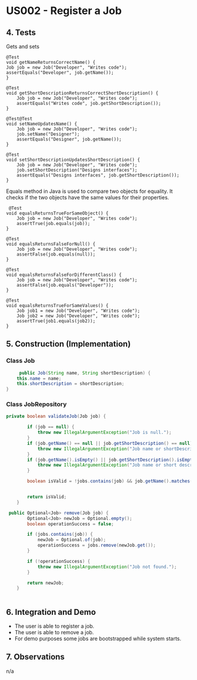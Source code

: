# US002 - Register a Job

## 4. Tests 

Gets and sets
    
    @Test
    void getNameReturnsCorrectName() {
    Job job = new Job("Developer", "Writes code");
    assertEquals("Developer", job.getName());
    }

    @Test
    void getShortDescriptionReturnsCorrectShortDescription() {
        Job job = new Job("Developer", "Writes code");
        assertEquals("Writes code", job.getShortDescription());
    }

    @Test@Test
    void setNameUpdatesName() {
        Job job = new Job("Developer", "Writes code");
        job.setName("Designer");
        assertEquals("Designer", job.getName());
    }

    @Test
    void setShortDescriptionUpdatesShortDescription() {
        Job job = new Job("Developer", "Writes code");
        job.setShortDescription("Designs interfaces");
        assertEquals("Designs interfaces", job.getShortDescription());
    }

Equals method in Java is used to compare two objects for equality. It checks if the two objects have the same values for their properties.

     @Test
    void equalsReturnsTrueForSameObject() {
        Job job = new Job("Developer", "Writes code");
        assertTrue(job.equals(job));
    }

    @Test
    void equalsReturnsFalseForNull() {
        Job job = new Job("Developer", "Writes code");
        assertFalse(job.equals(null));
    }

    @Test
    void equalsReturnsFalseForDifferentClass() {
        Job job = new Job("Developer", "Writes code");
        assertFalse(job.equals("Developer"));
    }

    @Test
    void equalsReturnsTrueForSameValues() {
        Job job1 = new Job("Developer", "Writes code");
        Job job2 = new Job("Developer", "Writes code");
        assertTrue(job1.equals(job2));
    }    

## 5. Construction (Implementation)

### Class Job 

```java
     public Job(String name, String shortDescription) {
    this.name = name;
    this.shortDescription = shortDescription;
}
```

### Class JobRepository

```java
private boolean validateJob(Job job) {

        if (job == null) {
            throw new IllegalArgumentException("Job is null.");
        }
        if (job.getName() == null || job.getShortDescription() == null) {
            throw new IllegalArgumentException("Job name or shortDescription parameters are null.");
        }
        if (job.getName().isEmpty() || job.getShortDescription().isEmpty()) {
            throw new IllegalArgumentException("Job name or short description parameters are empty.");
        }

        boolean isValid = !jobs.contains(job) && job.getName().matches("^[a-zA-Z\\s]*$");


        return isValid;
    }
```

```java
 public Optional<Job> remove(Job job) {
        Optional<Job> newJob = Optional.empty();
        boolean operationSuccess = false;

        if (jobs.contains(job)) {
            newJob = Optional.of(job);
            operationSuccess = jobs.remove(newJob.get());
        }

        if (!operationSuccess) {
            throw new IllegalArgumentException("Job not found.");
        }

        return newJob;
    }
    
```



## 6. Integration and Demo 

* The user is able to register a job.
* The user is able to remove a job.
* For demo purposes some jobs are bootstrapped while system starts.


## 7. Observations

n/a